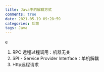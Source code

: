 ```yaml
---
title: Java中的解耦方式
comments: true
date: 2021-05-19 09:28:59
categories: 后端
tags: Java
---
```




e

1. RPC 远程过程调用：机器无关
2. SPI - Service Provider Interface：单机解耦
3. Http远程请求

